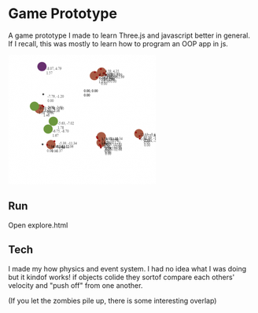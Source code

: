 # Game Prototype  

A game prototype I made to learn Three.js and javascript better in general.  If I recall, this was mostly to learn how to program an OOP app in js.  
  
![Gameplay Screenshot](/CapturePrototype-300x264.png)


## Run  

Open explore.html

## Tech  

I made my how physics and event system.  I had no idea what I was doing but it kindof works! if objects colide they sortof compare each others' velocity and "push off" from one another. 

(If you let the zombies pile up, there is some interesting overlap)
